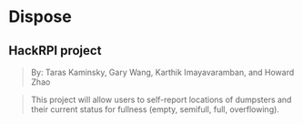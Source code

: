 # Dispose

## HackRPI project
> By: Taras Kaminsky, Gary Wang, Karthik Imayavaramban, and Howard Zhao

> This project will allow users to self-report locations of dumpsters and their current status for fullness (empty, semifull, full, overflowing). 
